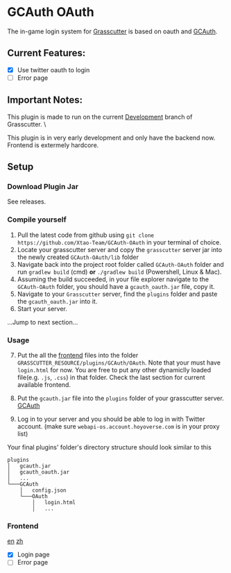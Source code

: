 # GCAuth OAuth

The in-game login system for [Grasscutter](https://github.com/Grasscutters/Grasscutter) is based on oauth and [GCAuth](https://github.com/exzork/GCAuth).

## Current Features:

- [x] Use twitter oauth to login
- [ ] Error page

## Important Notes:

This plugin is made to run on the current [Development](https://github.com/Grasscutters/Grasscutter/tree/development) branch of Grasscutter. \

This plugin is in very early development and only have the backend now. Frontend is extermely hardcore.

## Setup

### Download Plugin Jar

See releases.

### Compile yourself

1. Pull the latest code from github using ``git clone https://github.com/Xtao-Team/GCAuth-OAuth`` in your terminal of choice.
2. Locate your grasscutter server and copy the ``grasscutter`` server jar into the newly created ``GCAuth-OAuth/lib`` folder
3. Navigate back into the project root folder called ``GCAuth-OAuth`` folder and run ``gradlew build`` (cmd) **or** ``./gradlew build`` (Powershell, Linux & Mac).
4. Assuming the build succeeded, in your file explorer navigate to the ``GCAuth-OAuth`` folder, you should have a ``gcauth_oauth.jar`` file, copy it.
5. Navigate to your ``Grasscutter`` server, find the ``plugins`` folder and paste the ``gcauth_oauth.jar`` into it.
6. Start your server.

...Jump to next section...

### Usage

7. Put the all the [frontend](#Frontend) files into the folder `GRASSCUTTER_RESOURCE/plugins/GCAuth/OAuth`. Note that your must have `login.html` for now. You are free to put any other dynamiclly loaded file(e.g. `.js`, `.css`) in that folder. Check the last section for current available frontend.

8. Put the ``gcauth.jar`` file into the ``plugins`` folder of your grasscutter server. [GCAuth](https://github.com/exzork/GCAuth)

9. Log in to your server and you should be able to log in with Twitter account. (make sure `webapi-os.account.hoyoverse.com` is in your proxy list)

Your final plugins' folder's directory structure should look similar to this
```
plugins
│   gcauth.jar
│   gcauth_oauth.jar
│   ...
└───GCAuth
    │   config.json
    └───OAuth
        │   login.html
        │   ...
```

### Frontend

[en](https://github.com/Xtao-Team/GCAuth-OAuth/tree/en) [zh](https://github.com/Xtao-Team/GCAuth-OAuth/tree/zh)

- [x] Login page
- [ ] Error page
